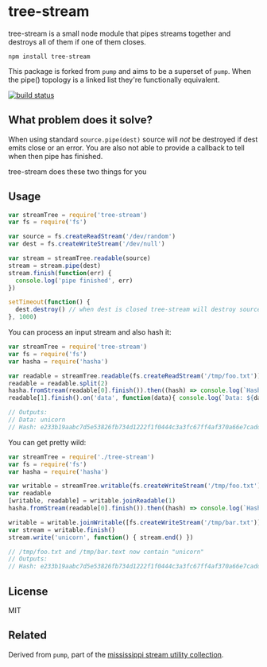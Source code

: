 # tree-stream

tree-stream is a small node module that pipes streams together and destroys all of them if one of them closes.

```
npm install tree-stream
```

This package is forked from `pump` and aims to be a superset of `pump`.  When the pipe() topology is a linked list they're functionally equivalent.

[![build status](http://img.shields.io/travis/wholenews/tree-stream.svg?style=flat)](http://travis-ci.org/wholenews/tree-stream)

## What problem does it solve?

When using standard `source.pipe(dest)` source will _not_ be destroyed if dest emits close or an error.
You are also not able to provide a callback to tell when then pipe has finished.

tree-stream does these two things for you

## Usage

``` js
var streamTree = require('tree-stream')
var fs = require('fs')

var source = fs.createReadStream('/dev/random')
var dest = fs.createWriteStream('/dev/null')

var stream = streamTree.readable(source)
stream = stream.pipe(dest)
stream.finish(function(err) {
  console.log('pipe finished', err)
})

setTimeout(function() {
  dest.destroy() // when dest is closed tree-stream will destroy source
}, 1000)
```

You can process an input stream and also hash it:

``` js
var streamTree = require('tree-stream')
var fs = require('fs')
var hasha = require('hasha')

var readable = streamTree.readable(fs.createReadStream('/tmp/foo.txt'))
readable = readable.split(2)
hasha.fromStream(readable[0].finish()).then((hash) => console.log(`Hash: ${hash}`))
readable[1].finish().on('data', function(data){ console.log(`Data: ${data}`) })

// Outputs:
// Data: unicorn
// Hash: e233b19aabc7d5e53826fb734d1222f1f0444c3a3fc67ff4af370a66e7cadd2cb24009f1bc86f0bed12ca5fcb226145ad10fc5f650f6ef0959f8aadc5a594b27
```

You can get pretty wild:

``` js
var streamTree = require('./tree-stream')
var fs = require('fs')
var hasha = require('hasha')

var writable = streamTree.writable(fs.createWriteStream('/tmp/foo.txt'))
var readable
[writable, readable] = writable.joinReadable(1)
hasha.fromStream(readable[0].finish()).then((hash) => console.log(`Hash: ${hash}`))

writable = writable.joinWritable([fs.createWriteStream('/tmp/bar.txt')])
var stream = writable.finish()
stream.write('unicorn', function() { stream.end() })

// /tmp/foo.txt and /tmp/bar.text now contain "unicorn"
// Outputs:
// Hash: e233b19aabc7d5e53826fb734d1222f1f0444c3a3fc67ff4af370a66e7cadd2cb24009f1bc86f0bed12ca5fcb226145ad10fc5f650f6ef0959f8aadc5a594b27
```

## License

MIT

## Related

Derived from `pump`, part of the [mississippi stream utility collection](https://github.com/maxogden/mississippi).
